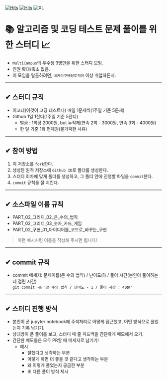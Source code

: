 [![Hits](https://hits.seeyoufarm.com/api/count/incr/badge.svg?url=https%3A%2F%2Fgithub.com%2FHDY9%2FMulti__Study&count_bg=%2379C83D&title_bg=%23555555&icon=&icon_color=%23E7E7E7&title=All+Collaborators&edge_flat=false)](https://hits.seeyoufarm.com)  [![Hits](https://hits.seeyoufarm.com/api/count/incr/badge.svg?url=https%3A%2F%2Fgithub.com%2FHDY9%2FMulti__Study&count_bg=%2379C83D&title_bg=%23555555&icon=github.svg&icon_color=%23E7E7E7&title=Github&edge_flat=false)](https://hits.seeyoufarm.com)
![XL](https://user-images.githubusercontent.com/107606344/190890697-fca9ad10-b944-4d31-ad57-8de851e5fd5e.jpg)

# 📚 알고리즘 및 코딩 테스트 문제 풀이를 위한 스터디 📈
- `MultiCampus`의 우수생 3명만을 위한 스터디 모임.
- 인원 확대/축소 없음.
- 이 모임을 탈출하려면, `네카라쿠배당토직야` 이상 취업하든지.  
---  
## ✔ 스터디 규칙
- 이코테(이것이 코딩 테스트다) 매일 1문제씩(1주일 기준 5문제)
- Github 1일 1잔디(1주일 기준 5잔디)
  * 벌금 : 1회당 2000원, but 누적제(연속 2회 - 3000원, 연속 3회 - 4000원)
  * 한 달 기준 1회 면제권(불가피한 사유)
---
## ✔ 참여 방법
1. 이 저장소를 `fork`한다.
2. 생성된 원격 저장소에 `Github ID`로 폴더를 생성한다.
3. 스터디 회차에 맞게 폴더를 생성하고, 그 폴더 안에 진행할 파일을 `commit`한다.
4. `commit` 규칙을 잘 지킨다.
---
## ✔ 소스파일 이름 규칙
- PART_02_그리디_02_큰_수의_법칙
- PART_02_그리디_03_숫자_카드_게임
- PART_02_구현_01_아이디어를_코드로_바꾸는_구현
> 이런 예시처럼 이름을 작성해 주시면 됩니다!
---
## ✔ commit 규칙
- commit 메세지: 문제이름(큰 수의 법칙) / 난이도(1) / 풀이 시간(본인이 풀이하는 데 걸린 시간)  
```git commit -m '큰 수의 법칙 / 난이도 - 1 / 풀이 시간 : 40분'```
---
## ✔ 스터디 진행 방식
- 본인이 푼 jupyter notebook에 주석처리로 어떻게 접근했고, 어떤 방식으로 풀었는지 기록 남기기.
- 상대방이 푼 풀이를 보고, 스터디 때 줄 피드백을 간단하게 메모해서 오기.
- 간단한 메모들은 모두 PR할 때 메세지로 남기기!
  * 예시
    + 잘했다고 생각하는 부분
    + 이렇게 하면 더 좋을 것 같다고 생각하는 부분
    + 왜 이렇게 풀었는지 궁금한 부분
    + 또 다른 풀이 방식 제시
   
